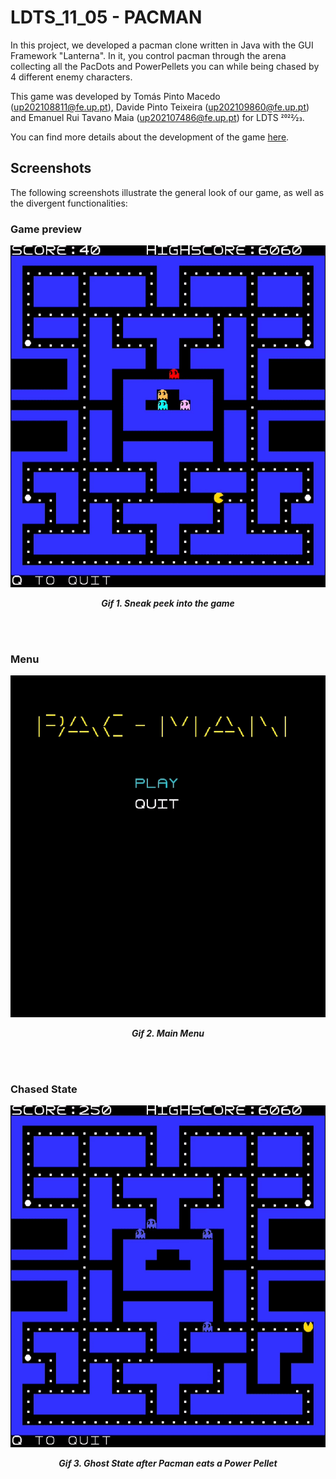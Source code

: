 # LDTS_11_05 - PACMAN

In this project, we developed a pacman clone written in Java with the GUI Framework "Lanterna". In it, you control pacman through the arena collecting all the PacDots and PowerPellets you can while being chased by 4 different enemy characters.

This game was developed by Tomás Pinto Macedo (up202108811@fe.up.pt), Davide Pinto Teixeira (up202109860@fe.up.pt) and Emanuel Rui Tavano Maia (up202107486@fe.up.pt) for LDTS 2022⁄23.

You can find more details about the development of the game [here](docs/README.md).

## Screenshots

The following screenshots illustrate the general look of our game, as well as the divergent functionalities:
### Game preview

<p align="center">
  <img src="docs/gifs/preview.gif"/>
</p>
<p align="center">
  <b><i>Gif 1. Sneak peek into the game</i></b>
</p>
<br>
<br />

### Menu

<p align="center">
  <img src="docs/gifs/menu.gif"/>
</p>
<p align="center">
  <b><i>Gif 2. Main Menu</i></b>
</p>
<br>
<br />

### Chased State

<p align="center">
  <img src="docs/gifs/Chased Ghosts.gif"/>
</p>
<p align="center">
  <b><i>Gif 3. Ghost State after Pacman eats a Power Pellet</i></b>
</p>
<br>
<br />

